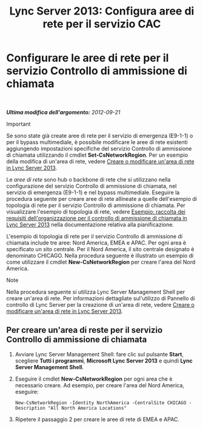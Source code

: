 ﻿---
title: "Lync Server 2013: Configura aree di rete per il servizio CAC"
TOCTitle: "Lync Server 2013: Configura aree di rete per il servizio CAC"
ms:assetid: ea3ff988-dd5a-4bc4-bec5-39a0fb09793a
ms:mtpsurl: https://technet.microsoft.com/it-it/library/Gg399051(v=OCS.15)
ms:contentKeyID: 49302366
ms.date: 08/24/2015
mtps_version: v=OCS.15
ms.translationtype: HT
---

# Configurare le aree di rete per il servizio Controllo di ammissione di chiamata

 

_**Ultima modifica dell'argomento:** 2012-09-21_

> [!IMPORTANT]  
> Se sono state già create aree di rete per il servizio di emergenza (E9-1-1) o per il bypass multimediale, è possibile modificare le aree di rete esistenti aggiungendo impostazioni specifiche del servizio Controllo di ammissione di chiamata utilizzando il cmdlet <strong>Set-CsNetworkRegion</strong>. Per un esempio della modifica di un'area di rete, vedere <a href="lync-server-2013-create-or-modify-a-network-region.md">Creare o modificare un'area di rete in Lync Server 2013</a>.

Le *aree di rete* sono hub o backbone di rete che si utilizzano nella configurazione del servizio Controllo di ammissione di chiamata, nel servizio di emergenza (E9-1-1) e nel bypass multimediale. Eseguire la procedura seguente per creare aree di rete allineate a quelle dell'esempio di topologia di rete per il servizio Controllo di ammissione di chiamata. Per visualizzare l'esempio di topologia di rete, vedere [Esempio: raccolta dei requisiti dell'organizzazione per il controllo di ammissione di chiamata in Lync Server 2013](lync-server-2013-example-of-gathering-your-requirements-for-call-admission-control.md) nella documentazione relativa alla pianificazione.

L'esempio di topologia di rete per il servizio Controllo di ammissione di chiamata include tre aree: Nord America, EMEA e APAC. Per ogni area è specificato un sito centrale. Per il Nord America, il sito centrale designato è denominato CHICAGO. Nella procedura seguente è illustrato un esempio di come utilizzare il cmdlet **New-CsNetworkRegion** per creare l'area del Nord America.


> [!NOTE]
> Nella procedura seguente si utilizza Lync Server Management Shell per creare un'area di rete. Per informazioni dettagliate sul'utilizzo di Pannello di controllo di Lync Server per la creazione di un'area di rete, vedere <A href="lync-server-2013-create-or-modify-a-network-region.md">Creare o modificare un'area di rete in Lync Server 2013</A>.



## Per creare un'area di reste per il servizio Controllo di ammissione di chiamata

1.  Avviare Lync Server Management Shell: fare clic sul pulsante **Start**, scegliere **Tutti i programmi**, **Microsoft Lync Server 2013** e quindi **Lync Server Management Shell**.

2.  Eseguire il cmdlet **New-CsNetworkRegion** per ogni area che è necessario creare. Ad esempio, per creare l'area del Nord America, eseguire:
    
        New-CsNetworkRegion -Identity NorthAmerica -CentralSite CHICAGO -Description "All North America Locations"

3.  Ripetere il passaggio 2 per creare le aree di rete di EMEA e APAC.


